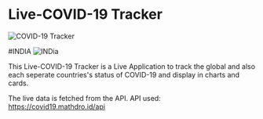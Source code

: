 # Live-COVID-19 Tracker
![COVID-19 Tracker](https://user-images.githubusercontent.com/59734745/85918517-23d9f500-b881-11ea-82ee-e058468540d2.PNG)

#INDIA
![INDia](https://user-images.githubusercontent.com/59734745/85918701-b202ab00-b882-11ea-9d3d-349cd5ba019d.PNG)




This Live-COVID-19 Tracker is a Live Application to track the global and  also each seperate countries's status of COVID-19 and display in charts and cards.

The  live data is fetched from the API.
API used: https://covid19.mathdro.id/api


